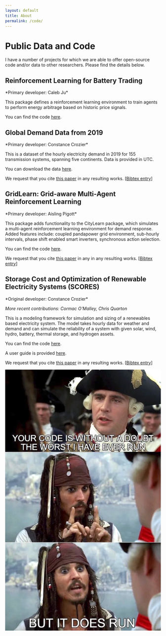 ```yaml
---
layout: default
title: About
permalink: /code/
---
```


# Public Data and Code
I have a  number of projects for which we are able to offer open-source code and/or data to other researchers. Please find the details below.

<h2>Reinforcement Learning for Battery Trading</h2>
*Primary developer: Caleb Ju*

This package defines a reinforcement learning environment to train agents to perform energy arbitrage based on historic price signals. 

You can find the code [here](https://github.com/jucaleb4/battery-trading).

<h2>Global Demand Data from 2019</h2>
*Primary developer: Constance Crozier*

This is a dataset of the hourly electricity demand in 2019 for 155 transmission systems, spanning five continents. Data is provided in UTC.

You can download the data <a href="/files/demand2019.csv" download="demand2019">here</a>.

We request that you cite [this paper](/files/Interconnection.pdf) in any resulting works. [[Bibtex entry](/files/interconnection.bib)]
 
<h2>GridLearn: Grid-aware Multi-Agent Reinforcement Learning</h2>
*Primary developer: Aisling Pigott*

This package adds functionality to the CityLearn package, which simulates a multi-agent reinforcement learning environment for demand response. Added features include: coupled pandapower grid environment, sub-hourly intervals, phase shift enabled smart inverters, synchronous action selection.

You can find the code [here](https://github.com/apigott/CityLearn/releases/tag/gridlearn-v1.0).

We request that you cite [this paper](/files/gridlearn2022.pdf) in any  in any resulting works.  [[Bibtex entry](/files/gridlearn.bib)]

<h2>Storage Cost and Optimization of Renewable Electricity Systems (SCORES)</h2>
*Original developer: Constance Crozier*

*More recent contributions: Cormac O'Malley, Chris Quarton*

This is a modeling framework for simulation and sizing of a renewables based electricity system. The model takes hourly data for weather and demand and can simulate the reliability of a system with given solar, wind, hydro, battery, thermal storage, and hydrogen assets.

You can find the code [here](https://github.com/constancecrozier/SCORES).

A user guide is provided [here](https://github.com/constancecrozier/SCORES/blob/master/SCORES_User_Guide.pdf).

We request that you cite [this paper](/files/scores2022.pdf) in any resulting works. [[Bibtex entry](/files/scores.bib)]

<img src="/images/meme.JPG" alt="drawing" width="600"/>